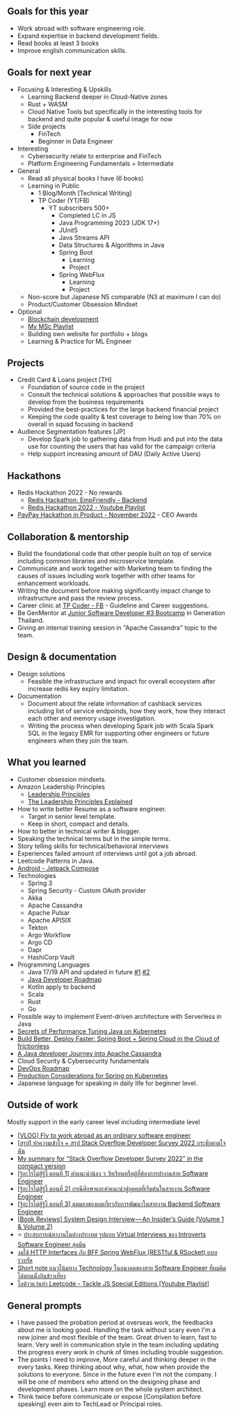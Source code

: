 ## Goals for this year

* Work abroad with software engineering role.
* Expand expertise in backend development fields.
* Read books at least 3 books
* Improve english communication skills.

## Goals for next year

* Focusing & Interesting & Upskills
  * Learning Backend deeper in Cloud-Native zones
  * Rust + WASM
  * Cloud Native Tools but specifically in the interesting tools for backend and quite popular & useful image for now
  * Side projects
    * FinTech
    * Beginner in Data Engineer
* Interesting
  * Cybersecurity relate to enterprise and FinTech
  * Platform Engineering Fundamentals + Intermediate
* General
  * Read all physical books I have (6 books)
  * Learning in Public
    * 1 Blog/Month [Technical Writing]
    * TP Coder (YT/FB)
      * YT subscribers 500+
        * Completed LC in JS
        * Java Programming 2023 (JDK 17+)
        * JUnit5
        * Java Streams API
        * Data Structures & Algorithms in Java
        * Spring Boot
          * Learning
          * Project
        * Spring WebFlux
          * Learning
          * Project
  * Non-score but Japanese N5 comparable (N3 at maximum I can do)
  * Product/Customer Obsession Mindset
* Optional
  * [Blockchain development](https://www.facebook.com/tpcoder/posts/pfbid02pZibxPuNZXPAqEW8yJ9wU93wRVY7geXwmMfQ3AsguB2KVRbrt4tryb1xDmvRAL2wl)
  * [My MSc Playlist](https://righteous-violet-d22.notion.site/Own-Degree-Study-f575b0370ac642d1a7591458a4280291)
  * Building own website for portfolio + blogs
  * Learning & Practice for ML Engineer

## Projects

* Credit Card & Loans project [TH]
  * Foundation of source code in the project
  * Consult the technical solutions & approaches that possible ways to develop from the business requirements
  * Provided the best-practices for the large backend financial project
  * Keeping the code quality & test coverage to being low than 70% on overall in squad focusing in backend
* Audience Segmentation features [JP]
  * Develop Spark job to gathering data from Hudi and put into the data use for counting the users that has valid for the campaign criteria
  * Help support increasing amount of DAU (Daily Active Users)

## Hackathons

* Redis Hackathon 2022 - No rewards
  * [Redis Hackathon: EmpFriendly - Backend](https://dev.to/tpbabparn/redis-hackathon-empfriendly-backend-1m4a)
  * [Redis Hackathon 2022 - Youtube Playlist](https://www.youtube.com/playlist?list=PLm3A9eDaMzunFRlrsfxq80RWVog1mOQhg)
* [PayPay Hackathon in Product - November 2022](https://about.paypay.ne.jp/career/hackathon/2nd/) - CEO Awards

## Collaboration & mentorship

* Build the foundational code that other people built on top of service including common libraries and microservice template.
* Communicate and work together with Marketing team to finding the causes of issues including work together with other teams for enhancement workloads.
* Writing the document before making significantly impact change to infrastructure and pass the review process.
* Career clinic at [TP Coder - FB](https://www.facebook.com/tpcoder) - Guideline and Career suggestions.
* Be GenMentor at [Junior Software Developer #3 Bootcamp](https://www.facebook.com/GenerationTH/posts/pfbid02Fnv7gCP68Ebecghg3ruFZECM6Kysyb3xe5tZUVhTeapyVvUeWQpR1oUWH96mKGUpl) in Generation Thailand.
* Giving an internal training session in "Apache Cassandra" topic to the team.

## Design & documentation

* Design solutions
  * Feasible the infrastructure and impact for overall ecosystem after increase redis key expiry limitation.
* Documentation
  * Document about the relate information of cashback services including list of service endpoinds, how they work, how they interact each other and memory usage investigation.
  * Writing the process when developing Spark job with Scala Spark SQL in the legacy EMR for supporting other engineers or future engineers when they join the team.

## What you learned

* Customer obsession mindsets.
* Amazon Leadership Principles
  * [Leadership Principles](https://www.amazon.jobs/content/en/our-workplace/leadership-principles)
  * [The Leadership Principles Explained](https://youtube.com/playlist?list=PL9JNmYfQa0bgT_eJKk2uflwtiBIpbImdB)
* How to write better Resume as a software engineer.
  * Target in senior level template.
  * Keep in short, compact and details.
* How to better in technical writer & blogger.
* Speaking the technical terms but in the simple terms.
* Story telling skills for technical/behavioral interviews
* Experiences failed amount of interviews until got a job abroad.
* Leetcode Patterns in Java.
* [Android - Jetpack Compose](https://developer.android.com/courses/jetpack-compose/course)
* Technologies
  * Spring 3
  * Spring Security - Custom OAuth provider
  * Akka
  * Apache Cassandra
  * Apache Pulsar
  * Apache APISIX
  * Tekton
  * Argo Workflow
  * Argo CD
  * Dapr
  * HashiCorp Vault
* Programming Languages
  * Java 17/19 API and updated in future [#1](https://youtu.be/NEVap2Wt5go) [#2](https://youtu.be/4hUbmI0nplU)
  * [Java Developer Roadmap](https://github.com/devoxx/JavaRoadmap2022)
  * Kotlin apply to backend
  * Scala
  * Rust
  * Go
* Possible way to implement Event-driven architecture with Serverless in Java
* [Secrets of Performance Tuning Java on Kubernetes](https://www.facebook.com/tpcoder/posts/pfbid03DB7oxW6MaVxDbJaPu2wwcDHh1qcVY5cSuj4ake8vMXrafBCLduQs4ZUu1q3G5Eel)
* [Build Better, Deploy Faster: Spring Boot + Spring Cloud in the Cloud of frictionless](https://www.facebook.com/tpcoder/posts/pfbid037iBjD8AE8kJkTQTZcu7dUG94NLSftJVsiztax44Scg5ZjtQNLWDxEbPtJBzV6MnKl)
* [A Java developer Journey into Apache Cassandra](https://www.facebook.com/tpcoder/posts/pfbid02bNvKcM8m2V1j9XPQo783ke1tiRrwsd9kypW67Hatnvo6G4XLGonqjPZyBiDvV1TFl)
* Cloud Security & Cybersecurity fundamentals
* [DevOps Roadmap](https://www.techworld-with-nana.com/devops-roadmap)
* [Production Considerations for Spring on Kubernetes](https://www.facebook.com/tpcoder/posts/pfbid02Zt6cqzUq8exCkmNX8LNDzEBRwjNRKTVM4iqBjUbJbQSzTb3gvZ8pZdtHom1Bpjxol)
* Japanese language for speaking in daily life for beginner level.

## Outside of work

Mostly support in the early career level including intermediate level

* [[VLOG] Fly to work abroad as an ordinary software engineer](https://youtu.be/WHuzl3DvNeQ)
* [[สรุป] ทำความเข้าใจ + สรุป Stack Overflow Developer Survey 2022 กระชับตามใจฉัน](https://medium.com/@tpbabparn/สรุป-ทำความเข้าใจ-สรุป-stack-overflow-developer-survey-2022-กระชับตามใจฉัน-74d2737e4450)
* [My summary for “Stack Overflow Developer Survey 2022” in the compact version](https://medium.com/@tpbabparn/my-summary-for-stack-overflow-developer-survey-2022-in-the-compact-version-92d0fa4ea8cb)
* [[รู้อะไรไม่สู้รู้งี้ ตอนที่ 1] คำแนะนำน้อง ๆ วัยเรียนหรือผู้ที่ต้องการทำงานสาย Software Engineer](https://medium.com/@tpbabparn/รู้อะไรไม่สู้รู้งี้-ตอนที่-1-คำแนะนำน้อง-ๆ-วัยเรียนหรือผู้ที่ต้องการทำงานสาย-software-engineer-a63275428a7f)
* [[รู้อะไรไม่สู้รู้งี้ ตอนที่ 2] กรณีศึกษาและคำแนะนำสู่บุคคลที่เริ่มต้นในสายงาน Software Engineer](https://medium.com/@tpbabparn/รู้อะไรไม่สู้รู้งี้-ตอนที่-2-กรณีศึกษาและคำแนะนำสู่บุคคลที่เริ่มต้นในสายงาน-software-engineer-665b4a382fb0)
* [[รู้อะไรไม่สู้รู้งี้ ตอนที่ 3] มุมมองของผมเกี่ยวกับการพัฒนาในสายงาน Backend Software Engineer](https://medium.com/@tpbabparn/รู้อะไรไม่สู้รู้งี้-ตอนที่-3-มุมมองของผมเกี่ยวกับการพัฒนาในสายงาน-backend-software-engineer-6985e155b17c)
* [[Book Reviews] System Design Interview — An Insider’s Guide [Volume 1 & Volume 2]](https://medium.com/@tpbabparn/book-reviews-system-design-interview-an-insiders-guide-volume-1-volume-2-804ed83a1f0)
* ⭐️ [ประสบการณ์หางานในต่างประเทศ รูปแบบ Virtual Interviews ของ Introverts Software Engineer สุดมึน](https://medium.com/@tpbabparn/ประสบการณ์หางานในต่างประเทศ-รูปแบบ-virtual-interviews-ของ-introverts-software-engineer-สุดมึน-4715493ce709)
* [งมใช้ HTTP Interfaces กับ BFF Spring WebFlux (RESTful & RSocket) แบบรวบรัด](https://medium.com/@tpbabparn/งมใช้-http-interfaces-กับ-bff-spring-webflux-restful-rsocket-แบบรวบรัด-b7ae0ba49ffa)
* [Short note แนวโน้มทาง Technology ในอนาคตของสาย Software Engineer ที่ผมคิดได้ตอนนั่งกินข้าวเที่ยง](https://medium.com/@tpbabparn/shortnote-แนวโน้มทาง-technology-ในอนาคตของสาย-software-engineer-ที่ผมคิดได้ตอนนั่งกินข้าวเที่ยง-ca65014688d2)
* [ไอต้าวแว่นทำ Leetcode - Tackle JS Special Editions [Youtube Playlist]](https://youtube.com/playlist?list=PLm3A9eDaMzukbLKitQWP_ydRmnQj8jpd9)

## General prompts

* I have passed the probation period at overseas work, the feedbacks about me is looking good. Handling the task without scary even I'm a new joiner and most flexible of the team. Great driven to learn, fast to learn. Very well in communication style in the team including updating the progress every work in chunk of times including trouble suggestion.
* The points I need to improve, More careful and thinking deeper in the every tasks. Keep thinking about why, what, how when provide the solutions to everyone. Since in the future even I'm not the company. I will be one of members who attend on the designing phase and development phases. Learn more on the whole system architect.
* Think twice before communicate or expose [Compilation before speaking] even aim to TechLead or Principal roles.

